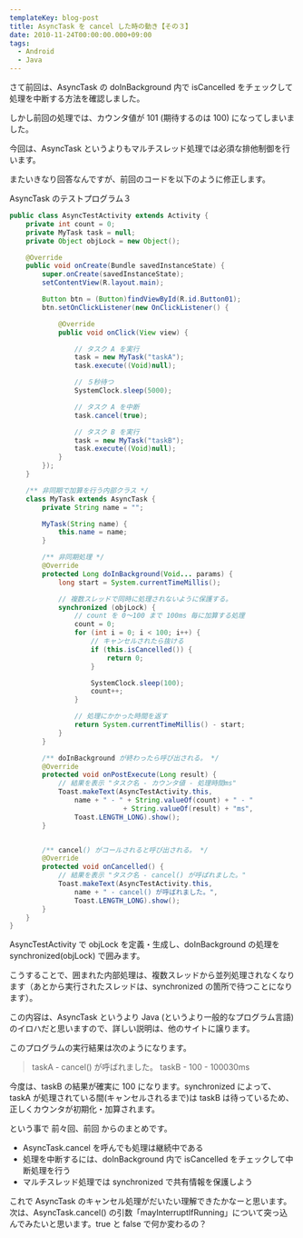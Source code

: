 ```yaml
---
templateKey: blog-post
title: AsyncTask を cancel した時の動き【その３】
date: 2010-11-24T00:00:00.000+09:00
tags:
  - Android
  - Java
---
```

さて前回は、AsyncTask の doInBackground 内で isCancelled をチェックして処理を中断する方法を確認しました。
<!--more-->
しかし前回の処理では、カウンタ値が 101 (期待するのは 100) になってしまいました。

今回は、AsyncTask というよりもマルチスレッド処理では必須な排他制御を行います。

またいきなり回答なんですが、前回のコードを以下のように修正します。

AsyncTask のテストプログラム３

```java
public class AsyncTestActivity extends Activity {
    private int count = 0;
    private MyTask task = null;
    private Object objLock = new Object();

    @Override
    public void onCreate(Bundle savedInstanceState) {
        super.onCreate(savedInstanceState);
        setContentView(R.layout.main);

        Button btn = (Button)findViewById(R.id.Button01);
        btn.setOnClickListener(new OnClickListener() {

            @Override
            public void onClick(View view) {

                // タスク A を実行
                task = new MyTask("taskA");
                task.execute((Void)null);

                // ５秒待つ
                SystemClock.sleep(5000);

                // タスク A を中断
                task.cancel(true);

                // タスク B を実行
                task = new MyTask("taskB");
                task.execute((Void)null);
            }
        });
    }

    /** 非同期で加算を行う内部クラス */
    class MyTask extends AsyncTask {
        private String name = "";

        MyTask(String name) {
            this.name = name;
        }

        /** 非同期処理 */
        @Override
        protected Long doInBackground(Void... params) {
            long start = System.currentTimeMillis();

            // 複数スレッドで同時に処理されないように保護する。
            synchronized (objLock) {
                // count を 0～100 まで 100ms 毎に加算する処理
                count = 0;
                for (int i = 0; i < 100; i++) {
                    // キャンセルされたら抜ける
                    if (this.isCancelled()) {
                        return 0;
                    }

                    SystemClock.sleep(100);
                    count++;
                }

                // 処理にかかった時間を返す
                return System.currentTimeMillis() - start;
            }
        }

        /** doInBackground が終わったら呼び出される。 */
        @Override
        protected void onPostExecute(Long result) {
            // 結果を表示 "タスク名 - カウンタ値 - 処理時間ms"
            Toast.makeText(AsyncTestActivity.this,
                name + " - " + String.valueOf(count) + " - " 
                            + String.valueOf(result) + "ms",
                Toast.LENGTH_LONG).show();
        }


        /** cancel() がコールされると呼び出される。 */
        @Override
        protected void onCancelled() {
            // 結果を表示 "タスク名 - cancel() が呼ばれました。"
            Toast.makeText(AsyncTestActivity.this,
                name + " - cancel() が呼ばれました。",
                Toast.LENGTH_LONG).show();
        }
    }
}
```

AsyncTestActivity で objLock を定義・生成し、doInBackground の処理を synchronized(objLock) で囲みます。

こうすることで、囲まれた内部処理は、複数スレッドから並列処理されなくなります（あとから実行されたスレッドは、synchronized の箇所で待つことになります）。

この内容は、AsyncTask というより Java (というより一般的なプログラム言語) のイロハだと思いますので、詳しい説明は、他のサイトに譲ります。

このプログラムの実行結果は次のようになります。

> taskA - cancel() が呼ばれました。
> taskB - 100 - 100030ms

今度は、taskB の結果が確実に 100 になります。synchronized によって、taskA が処理されている間(キャンセルされるまで)は taskB は待っているため、正しくカウンタが初期化・加算されます。

という事で 前々回、前回 からのまとめです。

* AsyncTask.cancel を呼んでも処理は継続中である
* 処理を中断するには、doInBackground 内で isCancelled をチェックして中断処理を行う
* マルチスレッド処理では synchronized で共有情報を保護しよう

これで AsyncTask のキャンセル処理がだいたい理解できたかなーと思います。 次は、AsyncTask.cancel() の引数「mayInterruptIfRunning」について突っ込んでみたいと思います。true と false で何か変わるの？
